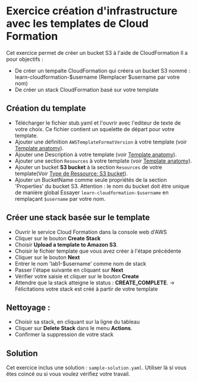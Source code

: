 # Exercice création d'infrastructure avec les templates de Cloud Formation

Cet exercice permet de créer un bucket S3 à l'aide de CloudFormation
Il a pour objectifs : 
* De créer un tempalte CloudFormation qui créera un bucket S3 nommé : learn-cloudformation-$username (Remplacer $username par votre nom)
* De créer un stack CloudFormation basé sur votre template

## Création du  template
* Télécharger le fichier stub.yaml et l'ouvrir avec l'editeur de texte de votre choix. Ce fichier contient un squelette de départ pour votre template.
* Ajouter une définition `AWSTemplateFormatVersion` à votre template (voir [Template anatomy](http://docs.aws.amazon.com/AWSCloudFormation/latest/UserGuide/template-anatomy.html)).
* Ajouter une Description à votre template (voir [Template anatomy](http://docs.aws.amazon.com/AWSCloudFormation/latest/UserGuide/template-anatomy.html)). 
* Ajouter une section `Resources` à votre template (voir [Template anatomy](http://docs.aws.amazon.com/AWSCloudFormation/latest/UserGuide/template-anatomy.html)).
* Ajouter un bucket **S3 bucket** à la section `Resources` de votre template(Voir [Type de Ressource: S3 bucket](http://docs.aws.amazon.com/AWSCloudFormation/latest/UserGuide/aws-properties-s3-bucket.html)).
* Ajouter un BucketName comme seule propriétés de la section 'Properties' du bucket S3. Attention : le nom du bucket doit être unique de manière global
Essayer  `learn-cloudformation-$username` en remplaçant `$username` par votre nom.

## Créer une stack basée sur le template
* Ouvrir le service Cloud Formation dans la console web d'AWS
* Cliquer sur le bouton **Create Stack**
* Choisir  **Upload a template to Amazon S3**.
* Choisir le fichier template que vous avez créer à l'étape précédente
* Cliquer sur le bouton **Next**
* Entrer le nom 'lab1-$username' comme nom de stack
* Passer l'étape suivante en cliquant sur **Next**
* Vérifier votre saisie et cliquer sur le bouton **Create**
* Attendre que la stack atteigne le status : **CREATE_COMPLETE**.
-> Félicitations votre stack est créé à partir de votre template


## Nettoyage : 
* Choisir sa stack, en cliquant sur la ligne du tableau 
* Cliquer sur **Delete Stack** dans le menu **Actions**.
* Confirmer la suppression de votre stack

## Solution
Cet exercice inclus une solution : `sample-solution.yaml`. Utiliser là si vous êtes coincé ou si vous voulez vérifiez votre travail.
